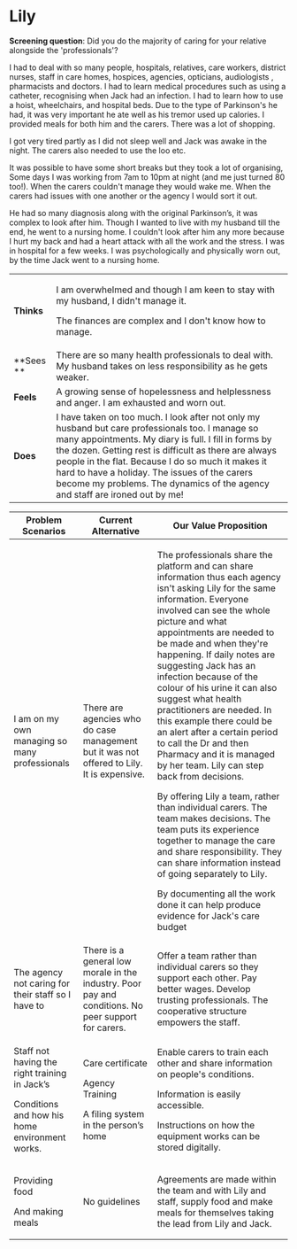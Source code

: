 # Lily

**Screening question**: Did you do the majority of caring for your relative alongside the 'professionals'?

I had to deal with so many people, hospitals, relatives, care workers, district nurses, staff in care homes, hospices, agencies, opticians, audiologists , pharmacists and doctors. I had to learn medical procedures such as using a catheter, recognising when Jack had an infection. I had to learn how to use a hoist, wheelchairs, and hospital beds. Due to the type of Parkinson's he had, it was very important he ate well as his tremor used up calories. I provided meals for both him and the carers. There was a lot of shopping.

I got very tired partly as I did not sleep well and Jack was awake in the night. The carers also needed to use the loo etc. &#x20;

It was possible to have some short breaks but they took a lot of organising, Some days I was working from 7am to 10pm at night (and me just turned 80 too!). When the carers couldn't manage they would wake me. When the carers had issues with one another or the agency I would sort it out.

He had so many diagnosis along with the original Parkinson’s, it was complex to look after him. Though I wanted to live with my husband till the end, he went to a nursing home. I couldn't look after him any more because I hurt my back and had a heart attack with all the work and the stress. I was in hospital for a few weeks. I was psychologically and physically worn out, by the time Jack went to a nursing home.



|            |                                                                                                                                                                                                                                                                                                                                                                                                           |
| ---------- | --------------------------------------------------------------------------------------------------------------------------------------------------------------------------------------------------------------------------------------------------------------------------------------------------------------------------------------------------------------------------------------------------------- |
| **Thinks** | <p>I am overwhelmed and though I am keen to stay with my husband, I didn't manage it. </p><p>The finances are complex and I don't know how to manage.</p>                                                                                                                                                                                                                                                 |
| **Sees **  | There are so many health professionals to deal with. My husband takes on less responsibility as he gets weaker.                                                                                                                                                                                                                                                                                           |
| **Feels**  | A growing sense of hopelessness and helplessness and anger.  I am exhausted and worn out.                                                                                                                                                                                                                                                                                                                 |
| **Does**   | I have taken on too much.  I look after not only my husband but care professionals too. I manage so many appointments. My diary is full. I fill in forms by the dozen. Getting rest is difficult as there are always people in the flat. Because I do so much it makes it hard to have a holiday. The issues of the carers become my problems. The dynamics of the agency and staff are ironed out by me! |



| Problem Scenarios                                                                                               | Current Alternative                                                                                 | Our Value Proposition                                                                                                                                                                                                                                                                                                                                                                                                                                                                                                                                                                                                                                                                                                                                                                                                                                                                                                      |
| --------------------------------------------------------------------------------------------------------------- | --------------------------------------------------------------------------------------------------- | -------------------------------------------------------------------------------------------------------------------------------------------------------------------------------------------------------------------------------------------------------------------------------------------------------------------------------------------------------------------------------------------------------------------------------------------------------------------------------------------------------------------------------------------------------------------------------------------------------------------------------------------------------------------------------------------------------------------------------------------------------------------------------------------------------------------------------------------------------------------------------------------------------------------------- |
| I am on my own managing so many professionals                                                                   | There are agencies who do case management but it was not offered to Lily. It is expensive.          | <p>The professionals share the platform and can share information thus each agency isn't asking Lily for the same information. Everyone involved can see the whole picture and what appointments are needed to be made and when they're happening. If daily notes are suggesting Jack has an infection because of the colour of his urine it can also suggest what health practitioners are needed. In this example there could be an alert after a certain period to call the Dr and then Pharmacy and it is managed by her team. Lily can step back from decisions. <br></p><p>By offering Lily a team, rather than individual carers. The team makes decisions. The team puts its experience together to manage the care and share responsibility.  They can share information instead of going separately to Lily.<br></p><p>By documenting all the work done it can help produce evidence for Jack's care budget </p> |
| The agency not caring for their staff so I have to                                                              | There is a general low morale in the industry. Poor pay and conditions. No peer support for carers. | Offer a team rather than individual carers so they support each other. Pay better wages. Develop trusting professionals.  The cooperative structure empowers the staff.                                                                                                                                                                                                                                                                                                                                                                                                                                                                                                                                                                                                                                                                                                                                                    |
| <p>Staff not having the right training in Jack’s </p><p>Conditions  and how his home environment works.<br></p> | <p>Care certificate</p><p>Agency Training <br></p><p>A filing system in the person’s home</p>       | <p>Enable carers to train each other and share information on people's conditions. </p><p>Information is easily accessible.</p><p>Instructions on how the equipment works can be stored digitally.</p>                                                                                                                                                                                                                                                                                                                                                                                                                                                                                                                                                                                                                                                                                                                     |
| <p>Providing food </p><p>And making meals</p>                                                                   | No guidelines                                                                                       | Agreements are made within the team and with Lily and staff, supply food and make meals for themselves taking the lead from Lily and Jack.                                                                                                                                                                                                                                                                                                                                                                                                                                                                                                                                                                                                                                                                                                                                                                                 |
